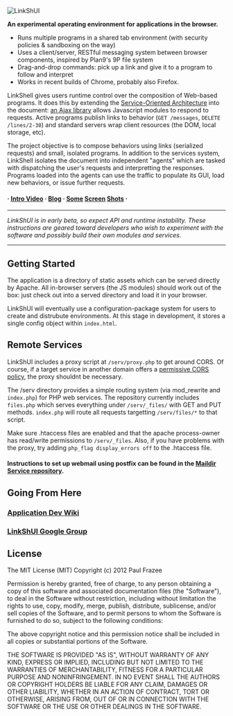 ![LinkShUI](http://linkshui.com/wp-content/uploads/2012/08/lshui_logo.png)

**An experimental operating environment for applications in the browser.**

 - Runs multiple programs in a shared tab environment (with security policies & sandboxing on the way)
 - Uses a client/server, RESTful messaging system between browser components, inspired by Plan9's 9P file system
 - Drag-and-drop commands: pick up a link and give it to a program to follow and interpret
 - Works in recent builds of Chrome, probably also Firefox.

LinkShell gives users runtime control over the composition of Web-based programs. It does this by extending the [Service-Oriented Architecture](http://en.wikipedia.org/wiki/Service-oriented_architecture) into the document: [an Ajax library](//github.com/pfraze/linkjs) allows Javascript modules to respond to requests. Active programs publish links to behavior (`GET /messages`, `DELETE /lines/2-30`) and standard servers wrap client resources (the DOM, local storage, etc).

The project objective is to compose behaviors using links (serialized requests) and small, isolated programs. In addition to the services system, LinkShell isolates the document into independent "agents" which are tasked with dispatching the user's requests and interpretting the responses. Programs loaded into the agents can use the traffic to populate its GUI, load new behaviors, or issue further requests.

#### &middot; [Intro Video](http://www.youtube.com/watch?v=CJLiAdYTDz8&feature=g-upl) &middot; [Blog](http://linkshui.com) &middot; [Some](http://linkshui.com/wp-content/uploads/2012/08/3.png) [Screen](http://linkshui.com/wp-content/uploads/2012/08/6.png) [Shots](http://linkshui.com/wp-content/uploads/2012/08/7.png) &middot; 

---

*LinkShUI is in early beta, so expect API and runtime instability. These instructions are geared toward developers who wish to experiment with the software and possibly build their own modules and services.*

---

## Getting Started

The application is a directory of static assets which can be served directly by Apache. All in-browser servers (the JS modules) should work out of the box: just check out into a served directory and load it in your browser.

LinkShUI will eventually use a configuration-package system for users to create and distrubute environments. At this stage in development, it stores a single config object within `index.html`.


## Remote Services

LinkShUI includes a proxy script at `/serv/proxy.php` to get around CORS. Of course, if a target service in another domain offers a [permissive CORS policy](https://www.google.com/search?q=CORS+ajax), the proxy shouldnt be necessary.

The /serv directory provides a simple routing system (via mod_rewrite and `index.php`) for PHP web services. The repository currently includes `files.php` which serves everything under `/serv/_files/` with GET and PUT methods. `index.php` will route all requests targetting `/serv/files/*` to that script.

Make sure .htaccess files are enabled and that the apache process-owner has read/write permissions to `/serv/_files`. Also, if you have problems with the proxy, try adding `php_flag display_errors off` to the .htaccess file.

#### Instructions to set up webmail using postfix can be found in the [Maildir Service repository](https://github.com/pfraze/maildir-service).

## Going From Here

### [Application Dev Wiki](https://github.com/pfraze/linkshui/wiki)

### [LinkShUI Google Group](https://groups.google.com/forum/#!forum/linkshui)

## License

The MIT License (MIT)
Copyright (c) 2012 Paul Frazee

Permission is hereby granted, free of charge, to any person obtaining a copy of this software and associated documentation files (the "Software"), to deal in the Software without restriction, including without limitation the rights to use, copy, modify, merge, publish, distribute, sublicense, and/or sell copies of the Software, and to permit persons to whom the Software is furnished to do so, subject to the following conditions:

The above copyright notice and this permission notice shall be included in all copies or substantial portions of the Software.

THE SOFTWARE IS PROVIDED "AS IS", WITHOUT WARRANTY OF ANY KIND, EXPRESS OR IMPLIED, INCLUDING BUT NOT LIMITED TO THE WARRANTIES OF MERCHANTABILITY, FITNESS FOR A PARTICULAR PURPOSE AND NONINFRINGEMENT. IN NO EVENT SHALL THE AUTHORS OR COPYRIGHT HOLDERS BE LIABLE FOR ANY CLAIM, DAMAGES OR OTHER LIABILITY, WHETHER IN AN ACTION OF CONTRACT, TORT OR OTHERWISE, ARISING FROM, OUT OF OR IN CONNECTION WITH THE SOFTWARE OR THE USE OR OTHER DEALINGS IN THE SOFTWARE.
